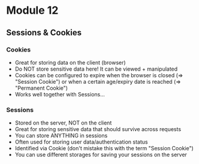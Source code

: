 # Module 12

## Sessions & Cookies

### Cookies

* Great for storing data on the client (browser)
* Do NOT store sensitive data here! It can be viewed + manipulated
* Cookies can be configured to expire when the browser is closed (=> "Session Cookie") or when a certain age/expiry date is reached (=> "Permanent Cookie")
* Works well together with Sessions...

### Sessions

* Stored on the server, NOT on the client
* Great for storing sensitive data that should survive across requests
* You can store ANYTHING in sessions
* Often used for storing user data/authentication status
* Identified via Cookie (don't mistake this with the term "Session Cookie")
* You can use different storages for saving your sessions on the server